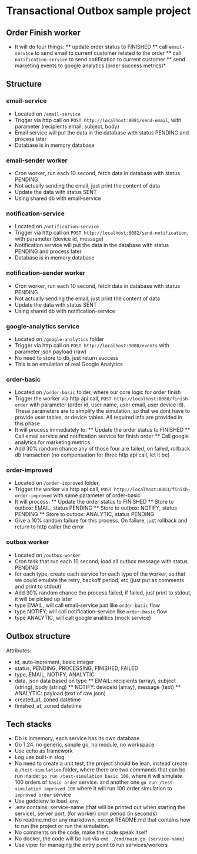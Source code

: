 # Transactional Outbox sample project

## Order Finish worker

* It will do four things:
** update order status to FINISHED
** call `email-service` to send email to current customer related to the order
** call `notification-service` to send notification to current customer
** send marketing events to google analytics (order success metrics)*

## Structure

### email-service
* Located on `/email-service`
* Trigger via http call on `POST http://localhost:8081/send-email`, with parameter (recipients email, subject, body)
* Email service will put the data in the database with status PENDING and process later 
* Database is in memory database

### email-sender worker
* Cron worker, run each 10 second, fetch data in database with status PENDING
* Not actually sending the email, just print the content of data
* Update the data with status SENT
* Using shared db with email-service

### notification-service
* Located on `/notification-service`
* Trigger via http call on `POST http://localhost:8082/send-notification`, with parameter (device id, message)
* Notification service will put the data in the database with status PENDING and process later 
* Database is in memory database

### notification-sender worker
* Cron worker, run each 10 second, fetch data in database with status PENDING
* Not actually sending the email, just print the content of data
* Update the data with status SENT
* Using shared db with notification-service

### google-analytics service
* Located on `/google-analytics` folder
* Trigger via http call on `POST http://localhost:9000/events` with parameter json payload (raw)
* No need to store to db, just return success
* This is an emulation of real Google Analytics

### order-basic
* Located on `/order-basic` folder, where our core logic for order finish
* Trigger the worker via http api call, `POST http://localhost:8080/finish-order` with parameter (order id, user name, user email, user device id). These parameters are to simplify the simulation, so that we dont have to provide user tables, or device tables. All required info are provided in this phase
* It will process immediately to:
** Update the order status to FINISHED
** Call email service and notification service for finish order
** Call google analytics for marketing metrics
* Add 30% random chance any of those four are failed, on failed, rollback db transaction (no compensation for three http api call, let it be)

### order-improved
* Located on `/order-improved` folder, 
* Trigger the worker via http api call, `POST http://localhost:8083/finish-order-improved` with same parameter of order-basic
* It will process:
** Update the order status to FINISHED
** Store to outbox: EMAIL, status PENDING
** Store to outbox: NOTIFY, status PENDING
** Store to outbox: ANALYTIC, status PENDING
* Give a 10% random failure for this process. On failure, just rollback and return to http caller the error

### outbox worker
* Located on `/outbox-worker`
* Cron task that run each 10 second, load all outbox message with status PENDING
* for each type, create each service for each type of the worker, so that we could emulate the retry, backoff period, etc (just put as comments and print to stdout)
* Add 30% random chance the process failed, if failed, just print to stdout, it will be picked up later
* type EMAIL, will call email-service just like `order-basic` flow
* type NOTIFY, will call notification-service like `order-basic` flow
* type ANALYTIC, will call google analitics (mock service)

## Outbox structure
Attributes:
* id, auto-increment, basic integer
* status, PENDING, PROCESSING, FINISHED, FAILED
* type, EMAIL, NOTIFY, ANALYTIC
* data, json data based on type 
** EMAIL: recipients (array), subject (string), body (string)
** NOTIFY: deviceId (array), message (text)
** ANALYTIC: payload (text of raw json)
* created_at, zoned datetime
* finished_at, zoned datetime

## Tech stacks
* Db is inmemory, each service has its own database
* Go 1.24, no generic, simple go, no module, no workspace
* Use echo as framework
* Log use built-in slog
* No need to create a unit test, the project should be lean, instead create a `/test-simulation` folder, where there are two commands that can be run inside: `go run /test-simulation basic 100`, where it will simulate 100 orders of `basic order` service. and another one `go run /test-simulation improved 100` where it will run 100 order simulation to `improved order` service
* Use godotenv to load .env 
* .env contains: service-name (that will be printed out when starting the service), server port, (for worker) cron period (in seconds)
* No readme.md or any markdown, except README.md that contains how to run the project or run the simulation.
* No comments on the code, make the code speak itself
* No docker, the code will be run via `cmd ./cmd/main.go {service-name}`
* Use viper for managing the entry point to run services/workers